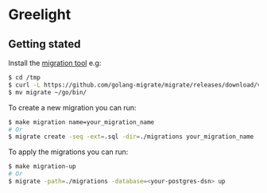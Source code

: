 # Greelight

## Getting stated

Install the [migration tool](https://github.com/golang-migrate/migrate/tree/master/cmd/migrate#installation) e.g: 

```sh
$ cd /tmp
$ curl -L https://github.com/golang-migrate/migrate/releases/download/v4.16.2/migrate.linux-amd64.tar.gz | tar xvz
$ mv migrate ~/go/bin/
```

To create a new migration you can run: 
```sh
$ make migration name=your_migration_name
# Or
$ migrate create -seq -ext=.sql -dir=./migrations your_migration_name
```

To apply the migrations you can run:

```sh
$ make migration-up
# Or
$ migrate -path=./migrations -database=<your-postgres-dsn> up
```

